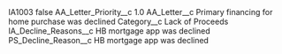 <?xml version="1.0" encoding="UTF-8"?>
<CustomMetadata xmlns="http://soap.sforce.com/2006/04/metadata" xmlns:xsi="http://www.w3.org/2001/XMLSchema-instance" xmlns:xsd="http://www.w3.org/2001/XMLSchema">
    <label>IA1003</label>
    <protected>false</protected>
    <values>
        <field>AA_Letter_Priority__c</field>
        <value xsi:type="xsd:double">1.0</value>
    </values>
    <values>
        <field>AA_Letter__c</field>
        <value xsi:type="xsd:string">Primary financing for home purchase was declined</value>
    </values>
    <values>
        <field>Category__c</field>
        <value xsi:type="xsd:string">Lack of Proceeds</value>
    </values>
    <values>
        <field>IA_Decline_Reasons__c</field>
        <value xsi:type="xsd:string">HB mortgage app was declined</value>
    </values>
    <values>
        <field>PS_Decline_Reason__c</field>
        <value xsi:type="xsd:string">HB mortgage app was declined</value>
    </values>
</CustomMetadata>
